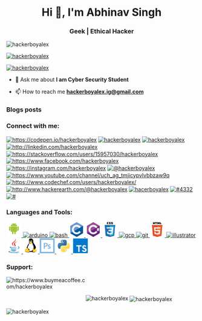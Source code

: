 <h1 align="center">Hi 👋, I'm Abhinav Singh</h1>
<h3 align="center">Geek | Ethical Hacker</h3>

<p align="left"> <img src="https://komarev.com/ghpvc/?username=hackerboyalex&label=Profile%20views&color=0e75b6&style=flat" alt="hackerboyalex" /> </p>

<p align="left"> <a href="https://github.com/ryo-ma/github-profile-trophy"><img src="https://github-profile-trophy.vercel.app/?username=hackerboyalex" alt="hackerboyalex" /></a> </p>

<p align="left"> <a href="https://twitter.com/hackerboyalex" target="blank"><img src="https://img.shields.io/twitter/follow/hackerboyalex?logo=twitter&style=for-the-badge" alt="hackerboyalex" /></a> </p>

- 💬 Ask me about **I am Cyber Security Student**

- 📫 How to reach me **hackerboyalex.ig@gmail.com**

### Blogs posts
<!-- BLOG-POST-LIST:START -->
<!-- BLOG-POST-LIST:END -->

<h3 align="left">Connect with me:</h3>
<p align="left">
<a href="https://codepen.io/https://codepen.io/hackerboyalex" target="blank"><img align="center" src="https://raw.githubusercontent.com/rahuldkjain/github-profile-readme-generator/master/src/images/icons/Social/codepen.svg" alt="https://codepen.io/hackerboyalex" height="30" width="40" /></a>
<a href="https://dev.to/hackerboyalex" target="blank"><img align="center" src="https://cdn.jsdelivr.net/npm/simple-icons@3.0.1/icons/dev-dot-to.svg" alt="hackerboyalex" height="30" width="40" /></a>
<a href="https://twitter.com/hackerboyalex" target="blank"><img align="center" src="https://raw.githubusercontent.com/rahuldkjain/github-profile-readme-generator/master/src/images/icons/Social/twitter.svg" alt="hackerboyalex" height="30" width="40" /></a>
<a href="https://linkedin.com/in/http://linkedin.com/hackerboyalex" target="blank"><img align="center" src="https://raw.githubusercontent.com/rahuldkjain/github-profile-readme-generator/master/src/images/icons/Social/linked-in-alt.svg" alt="http://linkedin.com/hackerboyalex" height="30" width="40" /></a>
<a href="https://stackoverflow.com/users/https://stackoverflow.com/users/15957030/hackerboyalex" target="blank"><img align="center" src="https://raw.githubusercontent.com/rahuldkjain/github-profile-readme-generator/master/src/images/icons/Social/stack-overflow.svg" alt="https://stackoverflow.com/users/15957030/hackerboyalex" height="30" width="40" /></a>
<a href="https://fb.com/https://www.facebook.com/hackerboyalex" target="blank"><img align="center" src="https://raw.githubusercontent.com/rahuldkjain/github-profile-readme-generator/master/src/images/icons/Social/facebook.svg" alt="https://www.facebook.com/hackerboyalex" height="30" width="40" /></a>
<a href="https://instagram.com/https://instagram.com/hackerboyalex" target="blank"><img align="center" src="https://raw.githubusercontent.com/rahuldkjain/github-profile-readme-generator/master/src/images/icons/Social/instagram.svg" alt="https://instagram.com/hackerboyalex" height="30" width="40" /></a>
<a href="https://medium.com/@hackerboyalex" target="blank"><img align="center" src="https://raw.githubusercontent.com/rahuldkjain/github-profile-readme-generator/master/src/images/icons/Social/medium.svg" alt="@hackerboyalex" height="30" width="40" /></a>
<a href="https://www.youtube.com/c/https://www.youtube.com/channel/uch_ag_tmjicypvlvbbzaw9q" target="blank"><img align="center" src="https://raw.githubusercontent.com/rahuldkjain/github-profile-readme-generator/master/src/images/icons/Social/youtube.svg" alt="https://www.youtube.com/channel/uch_ag_tmjicypvlvbbzaw9q" height="30" width="40" /></a>
<a href="https://www.codechef.com/users/https://www.codechef.com/users/hackerboyalex/" target="blank"><img align="center" src="https://cdn.jsdelivr.net/npm/simple-icons@3.1.0/icons/codechef.svg" alt="https://www.codechef.com/users/hackerboyalex/" height="30" width="40" /></a>
<a href="https://www.hackerearth.com/http://www.hackerearth.com/@hackerboyalex" target="blank"><img align="center" src="https://raw.githubusercontent.com/rahuldkjain/github-profile-readme-generator/master/src/images/icons/Social/hackerearth.svg" alt="http://www.hackerearth.com/@hackerboyalex" height="30" width="40" /></a>
<a href="https://auth.geeksforgeeks.org/user/hacerboyalex" target="blank"><img align="center" src="https://raw.githubusercontent.com/rahuldkjain/github-profile-readme-generator/master/src/images/icons/Social/geeks-for-geeks.svg" alt="hacerboyalex" height="30" width="40" /></a>
<a href="https://discord.gg/#4332" target="blank"><img align="center" src="https://raw.githubusercontent.com/rahuldkjain/github-profile-readme-generator/master/src/images/icons/Social/discord.svg" alt="#4332" height="30" width="40" /></a>
<a href="/#" target="blank"><img align="center" src="https://raw.githubusercontent.com/rahuldkjain/github-profile-readme-generator/master/src/images/icons/Social/rss.svg" alt="#" height="30" width="40" /></a>
</p>

<h3 align="left">Languages and Tools:</h3>
<p align="left"> <a href="https://developer.android.com" target="_blank"> <img src="https://raw.githubusercontent.com/devicons/devicon/master/icons/android/android-original-wordmark.svg" alt="android" width="40" height="40"/> </a> <a href="https://www.arduino.cc/" target="_blank"> <img src="https://cdn.worldvectorlogo.com/logos/arduino-1.svg" alt="arduino" width="40" height="40"/> </a> <a href="https://www.gnu.org/software/bash/" target="_blank"> <img src="https://www.vectorlogo.zone/logos/gnu_bash/gnu_bash-icon.svg" alt="bash" width="40" height="40"/> </a> <a href="https://www.cprogramming.com/" target="_blank"> <img src="https://raw.githubusercontent.com/devicons/devicon/master/icons/c/c-original.svg" alt="c" width="40" height="40"/> </a> <a href="https://www.w3schools.com/cs/" target="_blank"> <img src="https://raw.githubusercontent.com/devicons/devicon/master/icons/csharp/csharp-original.svg" alt="csharp" width="40" height="40"/> </a> <a href="https://www.w3schools.com/css/" target="_blank"> <img src="https://raw.githubusercontent.com/devicons/devicon/master/icons/css3/css3-original-wordmark.svg" alt="css3" width="40" height="40"/> </a> <a href="https://cloud.google.com" target="_blank"> <img src="https://www.vectorlogo.zone/logos/google_cloud/google_cloud-icon.svg" alt="gcp" width="40" height="40"/> </a> <a href="https://git-scm.com/" target="_blank"> <img src="https://www.vectorlogo.zone/logos/git-scm/git-scm-icon.svg" alt="git" width="40" height="40"/> </a> <a href="https://www.w3.org/html/" target="_blank"> <img src="https://raw.githubusercontent.com/devicons/devicon/master/icons/html5/html5-original-wordmark.svg" alt="html5" width="40" height="40"/> </a> <a href="https://www.adobe.com/in/products/illustrator.html" target="_blank"> <img src="https://www.vectorlogo.zone/logos/adobe_illustrator/adobe_illustrator-icon.svg" alt="illustrator" width="40" height="40"/> </a> <a href="https://www.java.com" target="_blank"> <img src="https://raw.githubusercontent.com/devicons/devicon/master/icons/java/java-original.svg" alt="java" width="40" height="40"/> </a> <a href="https://www.linux.org/" target="_blank"> <img src="https://raw.githubusercontent.com/devicons/devicon/master/icons/linux/linux-original.svg" alt="linux" width="40" height="40"/> </a> <a href="https://www.photoshop.com/en" target="_blank"> <img src="https://raw.githubusercontent.com/devicons/devicon/master/icons/photoshop/photoshop-line.svg" alt="photoshop" width="40" height="40"/> </a> <a href="https://www.python.org" target="_blank"> <img src="https://raw.githubusercontent.com/devicons/devicon/master/icons/python/python-original.svg" alt="python" width="40" height="40"/> </a> <a href="https://www.typescriptlang.org/" target="_blank"> <img src="https://raw.githubusercontent.com/devicons/devicon/master/icons/typescript/typescript-original.svg" alt="typescript" width="40" height="40"/> </a> </p>

<h3 align="left">Support:</h3>
<p><a href="https://www.buymeacoffee.com/https://www.buymeacoffee.com/hackerboyalex"> <img align="left" src="https://cdn.buymeacoffee.com/buttons/v2/default-yellow.png" height="50" width="210" alt="https://www.buymeacoffee.com/hackerboyalex" /></a></p><br><br>

<p><img align="left" src="https://github-readme-stats.vercel.app/api/top-langs?username=hackerboyalex&show_icons=true&locale=en&layout=compact" alt="hackerboyalex" /></p>

<p>&nbsp;<img align="center" src="https://github-readme-stats.vercel.app/api?username=hackerboyalex&show_icons=true&locale=en" alt="hackerboyalex" /></p>

<p><img align="center" src="https://github-readme-streak-stats.herokuapp.com/?user=hackerboyalex&" alt="hackerboyalex" /></p>
